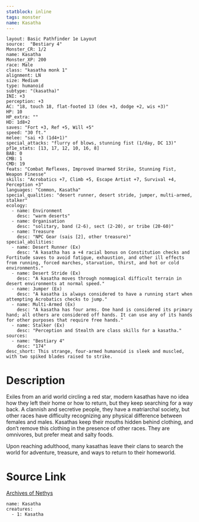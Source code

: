 ```yaml
---
statblock: inline
tags: monster
name: Kasatha
---
```

```statblock
layout: Basic Pathfinder 1e Layout
source:  "Bestiary 4"
Monster_CR: 1/2
name: Kasatha
Monster_XP: 200
race: Male
class: "kasatha monk 1"
alignment: LN
size: Medium
type: humanoid
subtype: "(kasatha)"
INI: +3
perception: +3
AC: "18, touch 18, flat-footed 13 (dex +3, dodge +2, wis +3)"
HP: 10
HP_extra: ""
HD: 1d8+2
saves: "Fort +3, Ref +5, Will +5"
speed: "30 ft."
melee: "sai +3 (1d4+1)"
special_attacks: "flurry of blows, stunning fist (1/day, DC 13)"
pf1e_stats: [13, 17, 12, 10, 16, 8]
BAB: 0
CMB: 1
CMD: 19
feats: "Combat Reflexes, Improved Unarmed Strike, Stunning Fist, Weapon Finesse"
skills: "Acrobatics +7, Climb +5, Escape Artist +7, Survival +4, Perception +3"
languages: "Common, Kasatha"
special_qualities: "desert runner, desert stride, jumper, multi-armed, stalker"
ecology:
  - name: Environment
    desc: "warm deserts"
  - name: Organisation
    desc: "solitary, band (2-6), sect (2-20), or tribe (20-60)"
  - name: Treasure
    desc: "NPC Gear (sais [2], other treasure)"
special_abilities:
  - name: Desert Runner (Ex)
    desc: "A kasatha has a +4 racial bonus on Constitution checks and Fortitude saves to avoid fatigue, exhaustion, and other ill effects from running, forced marches, starvation, thirst, and hot or cold environments."
  - name: Desert Stride (Ex)
    desc: "A kasatha moves through nonmagical difficult terrain in desert environments at normal speed."
  - name: Jumper (Ex)
    desc: "A kasatha is always considered to have a running start when attempting Acrobatics checks to jump."
  - name: Multi-Armed (Ex)
    desc: "A kasatha has four arms. One hand is considered its primary hand; all others are considered off hands. It can use any of its hands for other purposes that require free hands."
  - name: Stalker (Ex)
    desc: "Perception and Stealth are class skills for a kasatha."
sources:
  - name: "Bestiary 4"
    desc: "174"
desc_short: This strange, four-armed humanoid is sleek and muscled, with two spiked blades raised to strike.
```
# Description
Exiles from an arid world circling a red star, modern kasathas have no idea how they left their home or how to return, but they keep searching for a way back. A clannish and secretive people, they have a matriarchal society, but other races have difficulty recognizing any physical difference between females and males. Kasathas keep their mouths hidden behind clothing, and don’t remove this clothing in the presence of other races. They are omnivores, but prefer meat and salty foods.

Upon reaching adulthood, many kasathas leave their clans to search the world for adventure, treasure, and ways to return to their homeworld.
# Source Link
[Archives of Nethys](https://aonprd.com/MonsterDisplay.aspx?ItemName=Kasatha)
```encounter-table
name: Kasatha
creatures:
  - 1: Kasatha
```
